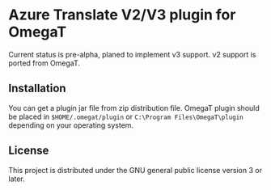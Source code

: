 # Azure Translate V2/V3 plugin for OmegaT

Current status is  pre-alpha, planed to implement v3 support. v2 support is ported from OmegaT.

## Installation

You can get a plugin jar file from zip distribution file.
OmegaT plugin should be placed in `$HOME/.omegat/plugin` or `C:\Program Files\OmegaT\plugin`
depending on your operating system.

## License

This project is distributed under the GNU general public license version 3 or later.
